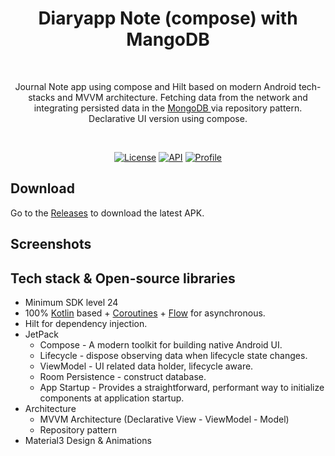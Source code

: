 
<h1 align="center">Diaryapp Note (compose) with MangoDB</h1></br>
<p align="center">  
Journal Note app using compose and Hilt based on modern Android tech-stacks and MVVM architecture. Fetching data from the network and integrating persisted data in the <a href="https://mongodb.com" target="_blank"> MongoDB </a> via repository pattern.<br> Declarative UI version using compose.
</p>
</br>

<p align="center">
  <a href="https://opensource.org/licenses/Apache-2.0"><img alt="License" src="https://img.shields.io/badge/License-Apache%202.0-blue.svg"/></a>
  <a href="https://android-arsenal.com/api?level=24"><img alt="API" src="https://img.shields.io/badge/API-24%2B-brightgreen.svg?style=flat"/></a>
  <a href="https://github.com/setiawanboedy"><img alt="Profile" src="https://img.shields.io/badge/Github-Setiawanboedy-2ea44f"/></a> 
</p>

## Download
Go to the [Releases](https://github.com/setiawanboedy/diary-note/releases) to download the latest APK.

## Screenshots
<p align="center">

[//]: # (<img src="https://user-images.githubusercontent.com/24237865/93901108-238eb000-fd31-11ea-9fac-c9ba1eca146c.gif" width="270"/>)

[//]: # (<img src="/preview/preview0.gif" width="270"/>)

[//]: # (<img src="/preview/preview1.gif" width="270"/>)
</p>

## Tech stack & Open-source libraries
- Minimum SDK level 24
- 100% [Kotlin](https://kotlinlang.org/) based + [Coroutines](https://github.com/Kotlin/kotlinx.coroutines) + [Flow](https://kotlin.github.io/kotlinx.coroutines/kotlinx-coroutines-core/kotlinx.coroutines.flow/) for asynchronous.
- Hilt for dependency injection.
- JetPack
    - Compose - A modern toolkit for building native Android UI.
    - Lifecycle - dispose observing data when lifecycle state changes.
    - ViewModel - UI related data holder, lifecycle aware.
    - Room Persistence - construct database.
    - App Startup - Provides a straightforward, performant way to initialize components at application startup.
- Architecture
    - MVVM Architecture (Declarative View - ViewModel - Model)
    - Repository pattern
- Material3 Design & Animations